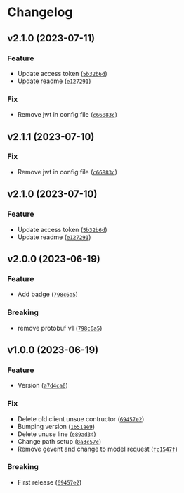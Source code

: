 # Changelog

<!--next-version-placeholder-->

## v2.1.0 (2023-07-11)

### Feature

* Update access token ([`5b32b6d`](https://github.com/SSI-Securities-Corporation/python-fcdata/commit/5b32b6ddbe79ed0df2948e8f36b6d3f933e27466))
* Update readme ([`e127291`](https://github.com/SSI-Securities-Corporation/python-fcdata/commit/e1272915222a1502b2464f632c7d9ac43083135a))

### Fix

* Remove jwt in config file ([`c66883c`](https://github.com/SSI-Securities-Corporation/python-fcdata/commit/c66883cef9d55c0a2a0474c04dda409ace3c61c2))

## v2.1.1 (2023-07-10)

### Fix

* Remove jwt in config file ([`c66883c`](https://github.com/SSI-Securities-Corporation/python-fcdata/commit/c66883cef9d55c0a2a0474c04dda409ace3c61c2))

## v2.1.0 (2023-07-10)

### Feature

* Update access token ([`5b32b6d`](https://github.com/SSI-Securities-Corporation/python-fcdata/commit/5b32b6ddbe79ed0df2948e8f36b6d3f933e27466))
* Update readme ([`e127291`](https://github.com/SSI-Securities-Corporation/python-fcdata/commit/e1272915222a1502b2464f632c7d9ac43083135a))

## v2.0.0 (2023-06-19)

### Feature

* Add badge ([`798c6a5`](https://github.com/SSI-Securities-Corporation/python-fcdata/commit/798c6a517db0cf3073eced5857a4276030ba8c6f))

### Breaking

* remove protobuf v1 ([`798c6a5`](https://github.com/SSI-Securities-Corporation/python-fcdata/commit/798c6a517db0cf3073eced5857a4276030ba8c6f))

## v1.0.0 (2023-06-19)

### Feature

* Version ([`a7d4ca0`](https://github.com/SSI-Securities-Corporation/python-fcdata/commit/a7d4ca0cb23b71d21267e026593494138f5bcba1))

### Fix

* Delete old client unsue contructor ([`69457e2`](https://github.com/SSI-Securities-Corporation/python-fcdata/commit/69457e2a798e427a701de4178b9f2fff86119f12))
* Bumping version ([`1651ae9`](https://github.com/SSI-Securities-Corporation/python-fcdata/commit/1651ae9541d3d5e1924a81b08f8839bbad5bacd9))
* Delete unuse line ([`e89ad34`](https://github.com/SSI-Securities-Corporation/python-fcdata/commit/e89ad345bb9e44c106eb8fcaa20d2f12e88b1234))
* Change path setup ([`8a3c57c`](https://github.com/SSI-Securities-Corporation/python-fcdata/commit/8a3c57c1ef019e376052650e1e936395e179a9a9))
* Remove gevent and change to model request ([`fc1547f`](https://github.com/SSI-Securities-Corporation/python-fcdata/commit/fc1547f60b4ed6b7845079c0bd929dcfdf9ca79d))

### Breaking

* First release ([`69457e2`](https://github.com/SSI-Securities-Corporation/python-fcdata/commit/69457e2a798e427a701de4178b9f2fff86119f12))
